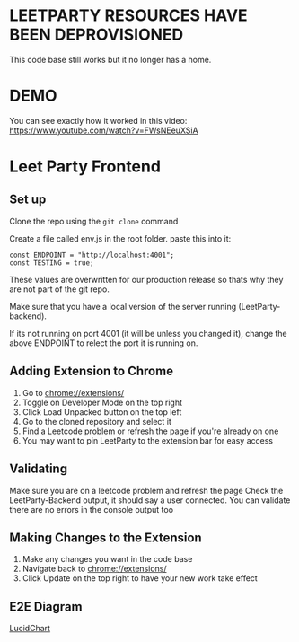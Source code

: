 # LEETPARTY RESOURCES HAVE BEEN DEPROVISIONED
This code base still works but it no longer has a home.

# DEMO
You can see exactly how it worked in this video: https://www.youtube.com/watch?v=FWsNEeuXSiA

# Leet Party Frontend

## Set up

Clone the repo using the ```git clone``` command

Create a file called env.js in the root folder.
paste this into it:

```
const ENDPOINT = "http://localhost:4001";
const TESTING = true;
```
These values are overwritten for our production release so thats why they are not part of the git repo.

Make sure that you have a local version of the server running (LeetParty-backend).

If its not running on port 4001 (it will be unless you changed it), change the above ENDPOINT to relect the port it is running on.

## Adding Extension to Chrome

 1. Go to [chrome://extensions/](chrome://extensions/)
 2. Toggle on Developer Mode on the top right
 3. Click Load Unpacked button on the top left
 4. Go to the cloned repository and select it
 5. Find a Leetcode problem or refresh the page if you're already on one
 6. You may want to pin LeetParty to the extension bar for easy access

## Validating
   Make sure you are on a leetcode problem and refresh the page
   Check the LeetParty-Backend output, it should say a user connected.
   You can validate there are no errors in the console output too

## Making Changes to the Extension

 1. Make any changes you want in the code base
 2. Navigate back to [chrome://extensions/](chrome://extensions/)
 3. Click Update on the top right to have your new work take effect


## E2E Diagram
[LucidChart](https://app.lucidchart.com/documents/edit/47d5da20-8b85-43c2-bd5b-e01e243f7af1/0_0?beaconFlowId=4B78530DB65484E3#?folder_id=home&browser=icon)
